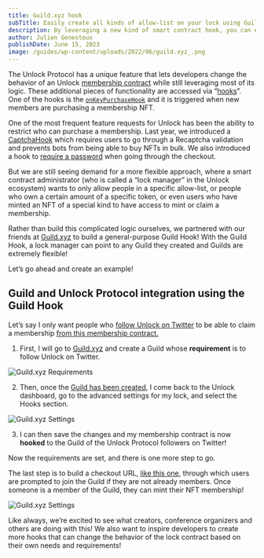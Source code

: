 ```yaml
---
title: Guild.xyz hook
subTitle: Easily create all kinds of allow-list on your lock using Guild.xyz!
description: By leveraging a new kind of smart contract hook, you can easily create all kinds of allow-list on your lock using Guild.xyz.
author: Julien Genestoux
publishDate: June 15, 2023
image: /guides/wp-content/uploads/2022/06/guild.xyz_.png
---
```


The Unlock Protocol has a unique feature that lets developers change the behavior of an Unlock [membership contract](https://docs.unlock-protocol.com/core-protocol/public-lock/) while still leveraging most of its logic. These additional pieces of functionality are accessed via “[hooks](https://docs.unlock-protocol.com/core-protocol/public-lock/hooks)”. One of the hooks is the [`onKeyPurchaseHook`](https://docs.unlock-protocol.com/core-protocol/public-lock/hooks#onkeypurchase-hook) and it is triggered when new members are purchasing a membership NFT.

One of the most frequent feature requests for Unlock has been the ability to restrict who can purchase a membership. Last year, we introduced a [CaptchaHook](https://github.com/unlock-protocol/captcha-hook) which requires users to go through a Recaptcha validation and prevents bots from being able to buy NFTs in bulk. We also introduced a hook to [require a password](https://unlock-protocol.com/blog/password-required-hook) when going through the checkout.

But we are still seeing demand for a more flexible approach, where a smart contract administrator (who is called a “lock manager” in the Unlock ecosystem) wants to only allow people in a specific allow-list, or people who own a certain amount of a specific token, or even users who have minted an NFT of a special kind to have access to mint or claim a membership.

Rather than build this complicated logic ourselves, we partnered with our friends at [Guild.xyz](https://guild.xyz) to build a general-purpose Guild Hook! With the Guild Hook, a lock manager can point to any Guild they created and Guilds are extremely flexible!

Let’s go ahead and create an example!

## Guild and Unlock Protocol integration using the Guild Hook

Let’s say I only want people who [follow Unlock on Twitter](https://x.com/UnlockProtocol) to be able to claim a membership [from this membership contract.](https://goerli.etherscan.io/address/0xd36695BDF1A17BC4B0aA318d02c60F6e108CB653)

1. First, I will go to [Guild.xyz](http://Guild.xyz) and create a Guild whose **requirement** is to follow Unlock on Twitter.

![Guild.xyz Requirements](/images/blog/guild-hook/requirements.png)

2. Then, once the [Guild has been created](https://guild.xyz/the-unlock-followers), I come back to the Unlock dashboard, go to the advanced settings for my lock, and select the Hooks section.

![Guild.xyz Settings](/images/blog/guild-hook/unlock-hook-settings.png)

3. I can then save the changes and my membership contract is now **hooked** to the Guild of the Unlock Protocol followers on Twitter!

Now the requirements are set, and there is one more step to go.

The last step is to build a checkout URL, [like this one](https://app.unlock-protocol.com/checkout?id=23d15cce-8423-4761-ba48-6dd5ab5a048c), through which users are prompted to join the Guild if they are not already members. Once someone is a member of the Guild, they can mint their NFT membership!

![Guild.xyz Settings](/images/blog/guild-hook/unlock-guild-checkout.png)

Like always, we’re excited to see what creators, conference organizers and others are doing with this! We also want to inspire developers to create more hooks that can change the behavior of the lock contract based on their own needs and requirements!
